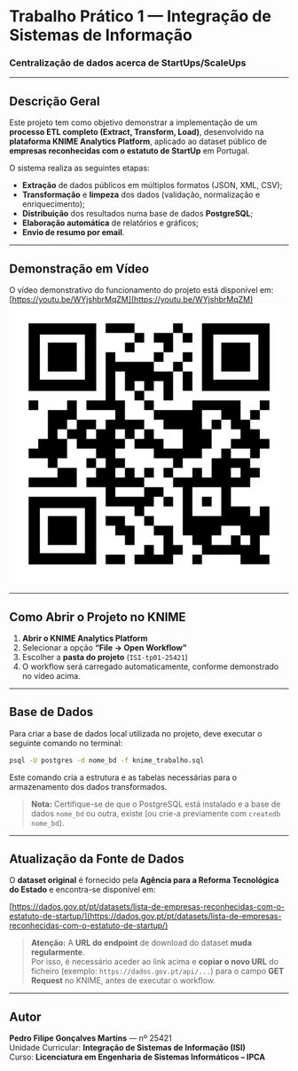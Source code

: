 # Trabalho Prático 1 — Integração de Sistemas de Informação
### **Centralização de dados acerca de StartUps/ScaleUps**

---

## Descrição Geral

Este projeto tem como objetivo demonstrar a implementação de um **processo ETL completo (Extract, Transform, Load)**, desenvolvido na **plataforma KNIME Analytics Platform**, aplicado ao dataset público de **empresas reconhecidas com o estatuto de StartUp** em Portugal.  

O sistema realiza as seguintes etapas:
- **Extração** de dados públicos em múltiplos formatos (JSON, XML, CSV);
- **Transformação** e **limpeza** dos dados (validação, normalização e enriquecimento);
- **Distribuição** dos resultados numa base de dados **PostgreSQL**;
- **Elaboração automática** de relatórios e gráficos;
- **Envio de resumo por email**.

---

## Demonstração em Vídeo

O vídeo demonstrativo do funcionamento do projeto está disponível em:  
[https://youtu.be/WYjshbrMqZM](https://youtu.be/WYjshbrMqZM)
![qrcode](url_qrcodecreator.com_15_56_04.png)


---

## Como Abrir o Projeto no KNIME

1. **Abrir o KNIME Analytics Platform**  
2. Selecionar a opção **“File → Open Workflow”**  
3. Escolher a **pasta do projeto** (`ISI-tp01-25421`)  
4. O workflow será carregado automaticamente, conforme demonstrado no vídeo acima.

---

## Base de Dados

Para criar a base de dados local utilizada no projeto, deve executar o seguinte comando no terminal:

```bash
psql -U postgres -d nome_bd -f knime_trabalho.sql
```

Este comando cria a estrutura e as tabelas necessárias para o armazenamento dos dados transformados.

>  **Nota:** Certifique-se de que o PostgreSQL está instalado e a base de dados `nome_bd` ou outra, existe (ou crie-a previamente com `createdb nome_bd`).

---

## Atualização da Fonte de Dados

O **dataset original** é fornecido pela **Agência para a Reforma Tecnológica do Estado** e encontra-se disponível em:

 [https://dados.gov.pt/pt/datasets/lista-de-empresas-reconhecidas-com-o-estatuto-de-startup/](https://dados.gov.pt/pt/datasets/lista-de-empresas-reconhecidas-com-o-estatuto-de-startup/)

>  **Atenção:** A **URL do endpoint** de download do dataset **muda regularmente**.  
> Por isso, é necessário aceder ao link acima e **copiar o novo URL** do ficheiro (exemplo: `https://dados.gov.pt/api/...`) para o campo **GET Request** no KNIME, antes de executar o workflow.

---

## Autor

**Pedro Filipe Gonçalves Martins** — nº 25421  
Unidade Curricular: **Integração de Sistemas de Informação (ISI)**  
Curso: **Licenciatura em Engenharia de Sistemas Informáticos – IPCA**
